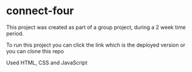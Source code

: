 # connect-four

This project was created as part of a group project, during a 2 week time period.

To run this project you can click the link which is the deployed version or you can clone this repo

Used HTML, CSS and JavaScript
